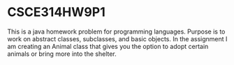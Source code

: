 # CSCE314HW9P1
This is a java homework problem for programming languages. Purpose is to work on abstract classes, subclasses, and basic objects. In the assignment I am creating an Animal class that gives you the option to adopt certain animals or bring more into the shelter.
